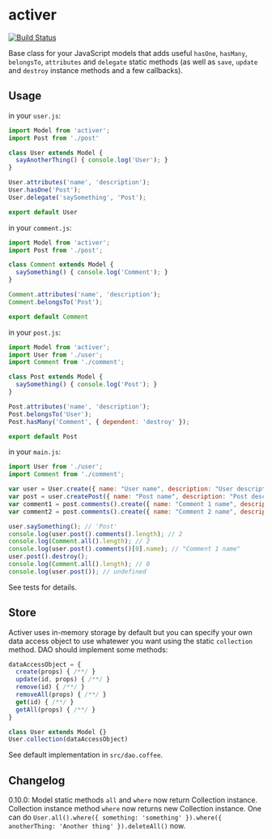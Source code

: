 # activer

[![Build Status](https://travis-ci.org/ondblclick/activer.svg?branch=master)](https://travis-ci.org/ondblclick/activer)

Base class for your JavaScript models that adds useful `hasOne`, `hasMany`, `belongsTo`, `attributes` and `delegate` static methods (as well as `save`, `update` and `destroy` instance methods and a few callbacks).

## Usage

in your `user.js`:
```javascript
import Model from 'activer';
import Post from './post'

class User extends Model {
  sayAnotherThing() { console.log('User'); }
}

User.attributes('name', 'description');
User.hasOne('Post');
User.delegate('saySomething', 'Post');

export default User
```

in your `comment.js`:
```javascript
import Model from 'activer';
import Post from './post';

class Comment extends Model {
  saySomething() { console.log('Comment'); }
}

Comment.attributes('name', 'description');
Comment.belongsTo('Post');

export default Comment
```

in your `post.js`:
```javascript
import Model from 'activer';
import User from './user';
import Comment from './comment';

class Post extends Model {
  saySomething() { console.log('Post'); }
}

Post.attributes('name', 'description');
Post.belongsTo('User');
Post.hasMany('Comment', { dependent: 'destroy' });

export default Post
```

in your `main.js`:
```javascript
import User from './user';
import Comment from './comment';

var user = User.create({ name: "User name", description: "User description" });
var post = user.createPost({ name: "Post name", description: "Post description" });
var comment1 = post.comments().create({ name: "Comment 1 name", description: "Comment 1 description" });
var comment2 = post.comments().create({ name: "Comment 2 name", description: "Comment 2 description" });

user.saySomething(); // 'Post'
console.log(user.post().comments().length); // 2
console.log(Comment.all().length); // 2
console.log(user.post().comments()[0].name); // "Comment 1 name"
user.post().destroy();
console.log(Comment.all().length); // 0
console.log(user.post()); // undefined
```

See tests for details.

## Store

Activer uses in-memory storage by default but you can specify your own data access object to use whatewer you want using the static `collection` method. DAO should implement some methods:

```javascript
dataAccessObject = {
  create(props) { /**/ }
  update(id, props) { /**/ }
  remove(id) { /**/ }
  removeAll(props) { /**/ }
  get(id) { /**/ }
  getAll(props) { /**/ }
}

class User extends Model {}
User.collection(dataAccessObject)
```

See default implementation in `src/dao.coffee`.

## Changelog

0.10.0: Model static methods `all` and `where` now return Collection instance. Collection instance method `where` now returns new Collection instance. One can do `User.all().where({ something: 'something' }).where({ anotherThing: 'Another thing' }).deleteAll()` now.

